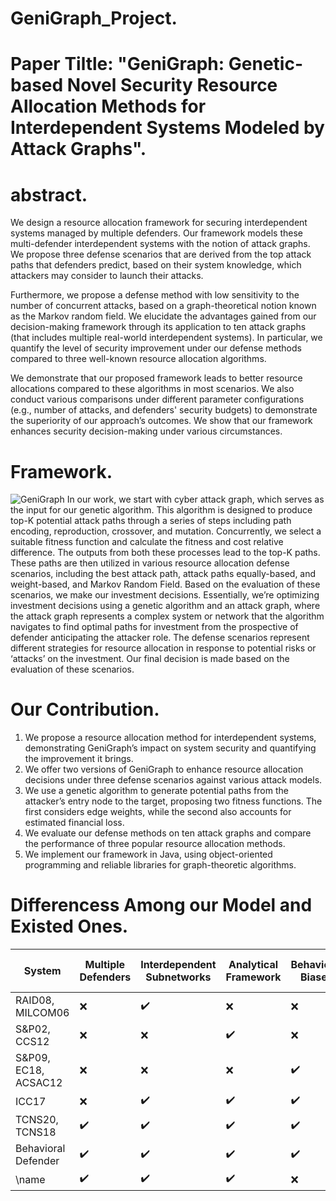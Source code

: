 # GeniGraph_Project.

# Paper Tiltle: "GeniGraph: Genetic-based Novel Security Resource Allocation Methods for Interdependent Systems Modeled by Attack Graphs".

# abstract.
We design a resource allocation framework for securing interdependent systems managed by multiple defenders. Our framework models these multi-defender interdependent systems with the notion of attack graphs. We propose three defense scenarios that are derived from the top attack paths that defenders predict, based on their system knowledge, which attackers may consider to launch their attacks. 

Furthermore, we propose a defense method with low sensitivity to the number of concurrent attacks, based on a graph-theoretical notion known as the Markov random field. We elucidate the advantages gained from our decision-making framework through its application to ten attack graphs (that includes multiple real-world interdependent systems). In particular, we quantify the level of security improvement under our defense methods compared to three well-known resource allocation algorithms. 

We demonstrate that our proposed framework leads to better resource allocations compared to these algorithms in most scenarios. We also conduct various comparisons under different parameter configurations (e.g., number of attacks, and defenders' security budgets) to demonstrate the superiority of our approach’s outcomes. We show that our framework enhances security decision-making under various circumstances.

# Framework.
![GeniGraph](https://github.com/Mohammed-Ryiad-Eiadeh/GeniGraph_Implementation_Project/assets/93108547/f388ec44-edde-4465-a361-8a4fdc303df5) In our work, we start with cyber attack graph, which serves as the input for our genetic algorithm. This algorithm is designed to produce top-K potential attack paths through a series of steps including path encoding, reproduction, crossover, and mutation. Concurrently, we select a suitable fitness function and calculate the fitness and cost relative difference. The outputs from both these processes lead to the top-K paths. These paths are then utilized in various resource allocation defense scenarios, including the best attack path, attack paths equally-based, and weight-based, and Markov Random Field. Based on the evaluation of these scenarios, we make our investment decisions. Essentially, we’re optimizing investment decisions using a genetic algorithm and an attack graph, where the attack graph represents a complex system or network that the algorithm navigates to find optimal paths for investment from the prospective of defender anticipating the attacker role. The defense scenarios represent different strategies for resource allocation in response to potential risks or ‘attacks’ on the investment. Our final decision is made based on the evaluation of these scenarios.

# Our Contribution.
1) We propose a resource allocation method for interdependent systems, demonstrating GeniGraph’s impact on system security and quantifying the improvement it brings.
2) We offer two versions of GeniGraph to enhance resource allocation decisions under three defense scenarios against various attack models.
3) We use a genetic algorithm to generate potential paths from the attacker’s entry node to the target, proposing two fitness functions. The first considers edge weights, while the second also accounts for estimated financial loss.
4) We evaluate our defense methods on ten attack graphs and compare the performance of three popular resource allocation methods.
5) We implement our framework in Java, using object-oriented programming and reliable libraries for graph-theoretic algorithms.

# Differencess Among our Model and Existed Ones. 
| System | Multiple Defenders | Interdependent Subnetworks | Analytical Framework | Behavioral Biases | Various Attack Types | Multiple Rounds | Top Attack Paths | Graph Type |
| --- | --- | --- | --- | --- | --- | --- | --- | --- |
| RAID08, MILCOM06 | ❌ | ✔️ | ❌ | ❌ | ❌ | ❌ | ❌ | Directed |
| S&P02, CCS12 | ❌ | ❌ | ✔️ | ❌ | ❌ | ❌ | ❌ | Directed |
| S&P09, EC18, ACSAC12 | ❌ | ❌ | ❌ | ✔️ | ❌ | ❌ | ❌ | Directed |
| ICC17 | ❌ | ✔️ | ✔️ | ✔️ | ❌ | ❌ | ❌ | Directed |
| TCNS20, TCNS18 | ✔️ | ✔️ | ✔️ | ✔️ | ❌ | ❌ | ❌ | Directed |
| Behavioral Defender | ✔️ | ✔️ | ✔️ | ✔️ | ✔️ | ✔️ | ❌ | Directed |
| \name | ✔️ | ✔️ | ✔️ | ❌ | ✔️ | ✔️ | ✔️ | Bidirectional |


